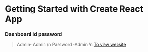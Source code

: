 # Getting Started with Create React App

### Dashboard id password
>  Admin- Admin /n
> Password -Admin /n
[To view website](https://chandy-dashboard.mdbgo.io/)

